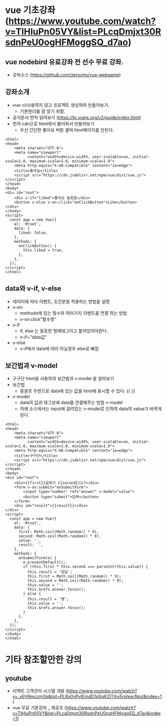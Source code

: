 # vue 기초강좌 (https://www.youtube.com/watch?v=TIHluPn05VY&list=PLcqDmjxt30RsdnPeU0ogHFMoggSQ_d7ao)
## vue nodebird 유료강좌 전 선수 무료 강좌.
* 강좌소스 (https://github.com/zerocho/vue-webgame)

## 강좌소개
* vue-cli사용하지 않고 프로젝트 생성하여 만들어보기.
  - 기본원리를 잘 알기 위함.
* 공식문서 먼저 읽어보기 (https://kr.vuejs.org/v2/guide/index.html)
* 먼저 cdn으로 html에서 불러와서 만들어보기
  - 우선 간단한 좋아요 버튼 클릭 html페이지를 만든다.
```
<html>
<head>
    <meta charset="UTF-8">
    <meta name="viewport"
          content="width=device-width, user-scalable=no, initial-scale=1.0, maximum-scale=1.0, minimum-scale=1.0">
    <meta http-equiv="X-UA-Compatible" content="ie=edge">
    <title>좋아요</title>
    <script src="https://cdn.jsdelivr.net/npm/vue/dist/vue.js"></script>
</head>
<body>
<div id="root">
    <div v-if="liked">좋아요 눌렀음</div>
    <button v-else v-on:click="onClickButton">Like</button>
</div>
</body>
<script>
  const app = new Vue({
    el: '#root',
    data: {
      liked: false,
    },
    methods: {
      onClickButton() {
        this.liked = true;
      },
    },
  });
</script>
</html>
```
## data와 v-if, v-else
* 데이터에 따라 이벤트, 조건문을 적용하는 방법을 설명
* v-on:
  - methods에 있는 함수와 여러가지 이벤트를 연결 하는 방법
  - v-on:click"함수명"
* v-if
  - if, else 는 동등한 형제태그이고 붙어있어야한다.
  - v-if="data값"
* v-else
  - v-if에서 data에 따라 아닐경우 else로 빠짐
## 보간법과 v-model
* 구구단 html을 사용하여 보간법과 v-model 을 알아보기
* 보간법
  - 중괄호 두번으로 data에 있는 값을 html에 표시할 수 있다. {{ }}
* v-model
  - data의 값과 태그상에 data를 연결해주는 방법 v-model
  - 아래 소스에서는 input에 걸려있는 v-model로 인하여 data의 value가 바뀌게 된다.
```
<html>
<head>
    <meta charset="UTF-8">
    <meta name="viewport"
          content="width=device-width, user-scalable=no, initial-scale=1.0, maximum-scale=1.0, minimum-scale=1.0">
    <meta http-equiv="X-UA-Compatible" content="ie=edge">
    <title>구구단</title>
    <script src="https://cdn.jsdelivr.net/npm/vue/dist/vue.js"></script>
</head>
<body>
<div id="root">
    <div>{{first}}곱하기 {{second}}는?</div>
    <form v-on:submit="onSubmitForm">
        <input type="number" ref="answer" v-model="value">
        <button type="submit">입력</button>
    </form>
    <div id="result">{{result}}</div>
</div>
<script>
  const app = new Vue({
    el: '#root',
    data: {
      first: Math.ceil(Math.random() * 9),
      second: Math.ceil(Math.random() * 9),
      value: '',
      result: '',
    },
    methods: {
      onSubmitForm(e) {
        e.preventDefault();
        if (this.first * this.second === parseInt(this.value)) {
          this.result = '정답';
          this.first = Math.ceil(Math.random() * 9);
          this.second = Math.ceil(Math.random() * 9);
          this.value = '';
          this.$refs.answer.focus();
        } else {
          this.result = '땡';
          this.value = '';
          this.$refs.answer.focus();
        }
      },
    },
  });
</script>
</body>
</html>
```






# 기타 참조할만한 강의
## youtube
* 리엑트 고객관리 시스템 개발 (https://www.youtube.com/watch?v=_yEH9mczm3g&list=PLRx0vPvlEmdD1pSqKZiTihy5rplxecNpz&index=1)
* vue 무료 기본강좌 _ 제로초 (https://www.youtube.com/watch?v=TIHluPn05VY&list=PLcqDmjxt30RsdnPeU0ogHFMoggSQ_d7ao&index=1)